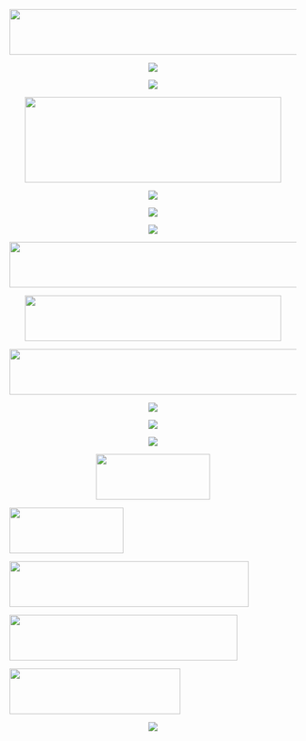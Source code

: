 <p align="center">
  <img width="650" height="80" src="https://github.com/sleeeplord/sleeeplord/assets/174416256/22750df2-7adc-4aff-91e8-a0ed358e3872">
</p>

<p align="center">
<img src="https://github.com/sleeeplord/sleeeplord/assets/153128752/5c1d99a4-210c-4a64-88fc-a1cbf04ec46d">
</p>

<p align="center">
<img src="https://github.com/sleeeplord/sleeeplord/assets/174416256/37f2a2b9-4aa4-4f4b-95ee-03cda294948c">
</p>

<p align="center">
  <img width="450" height="150" src="https://github.com/sleeeplord/sleeeplord/assets/174416256/1a9c49a1-9c45-4953-9a9b-6bfbfab688f6">
</p>

<p align="center">
  <img src="https://github.com/sleeeplord/sleeeplord/assets/174416256/5faaaced-83e0-4e33-b97f-9a76142649d5">
</p>

<p align="center">
<img src="https://github.com/sleeeplord/sleeeplord/assets/174416256/92c592e1-6441-4b43-af31-1df7ace2b118">
</p>

<p align="center">
<img src="https://github.com/sleeeplord/sleeeplord/assets/174416256/37f2a2b9-4aa4-4f4b-95ee-03cda294948c">
</p>

<p align="center">
  <img width="650" height="80" src="https://github.com/sleeeplord/sleeeplord/assets/174416256/c75ffa40-71a1-4036-a509-d05ef2d8570b">
</p>
<p align="center">
  <img width="450" height="80" src="https://github.com/sleeeplord/sleeeplord/assets/174416256/36287cc9-7d4e-4515-8576-fde67529d663">
</p>
<p align="center">
  <img width="650" height="80" src="https://github.com/sleeeplord/sleeeplord/assets/174416256/af7d1bbd-10a4-4a4a-8bb5-87f489753e09">
</p>

<p align="center">
  <img src="https://github.com/sleeeplord/sleeeplord/assets/174416256/5faaaced-83e0-4e33-b97f-9a76142649d5">
</p>

<p align="center">
<img src="https://github.com/sleeeplord/sleeeplord/assets/174416256/f26bfa26-5784-491a-b217-b4d834a03be0">
</p>

<p align="center">
<img src="https://github.com/sleeeplord/sleeeplord/assets/174416256/37f2a2b9-4aa4-4f4b-95ee-03cda294948c">
</p>

<p align="center">
  <img width="200" height="80" src="https://github.com/sleeeplord/sleeeplord/assets/174416256/cf362442-83c3-4007-95a1-a61768456d96">
</p>

[<img width="200" height="80" src="https://github.com/sleeeplord/sleeeplord/assets/174416256/64d5f993-8ddb-4721-a469-da15fc626ea7">](https://rentry.co/acornfries)

[<img width="420" height="80" src="https://github.com/sleeeplord/sleeeplord/assets/174416256/cd4ab5a7-d321-43ab-8f98-01b5c53062e5">](https://rentry.co/acornslinks)

[<img width="400" height="80" src="https://github.com/sleeeplord/sleeeplord/assets/174416256/bdc4820a-9ca8-4929-8f08-824aa2975189">](https://retrospring.net/@acornious)

[<img width="300" height="80" src="https://github.com/sleeeplord/sleeeplord/assets/174416256/ce7ae644-546b-42d4-b96b-367817f7006c">](https://www.instagram.com/sleeep_lord/)

<p align="center">
  <img src="https://github.com/sleeeplord/sleeeplord/assets/174416256/5faaaced-83e0-4e33-b97f-9a76142649d5">
</p>

